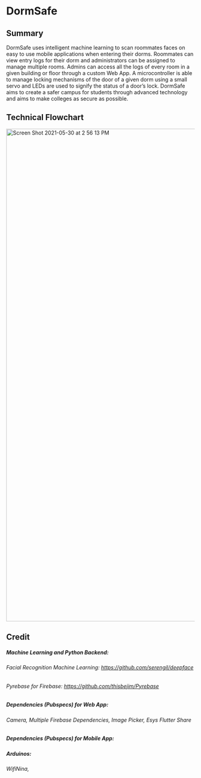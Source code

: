 
# DormSafe

## Summary

DormSafe uses intelligent machine learning to scan roommates faces on easy to use mobile applications when entering their dorms. Roommates can view entry logs for their dorm and administrators can be assigned to manage multiple rooms. Admins can access all the logs of every room in a given building or floor through a custom Web App.  A microcontroller is able to manage locking mechanisms of the door of a given dorm using a small servo and LEDs are used to signify the status of a door’s lock. DormSafe aims to create a safer campus for students through advanced technology and aims to make colleges as secure as possible.

## Technical Flowchart
<img width="1313" alt="Screen Shot 2021-05-30 at 2 56 13 PM" src="https://user-images.githubusercontent.com/74471816/120118276-3d518400-c157-11eb-890d-2de5ac1194a6.png">



## Credit
##### Machine Learning and Python Backend:
###### Facial Recognition Machine Learning: https://github.com/serengil/deepface
###### Pyrebase for Firebase: https://github.com/thisbejim/Pyrebase
##### Dependencies (Pubspecs) for Web App:
###### Camera, Multiple Firebase Dependencies, Image Picker, Esys Flutter Share
##### Dependencies (Pubspecs) for Mobile App:
##### Arduinos:
###### WifiNina, 
